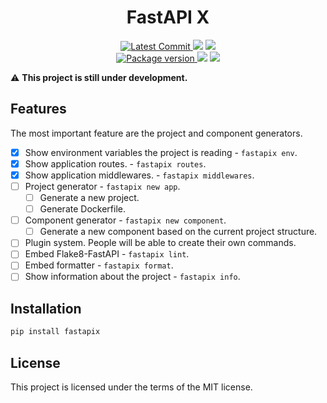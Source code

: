 <h1 align="center">
    <strong>FastAPI X</strong>
</h1>
<p align="center">
    <a href="https://github.com/Kludex/fastapix" target="_blank">
        <img src="https://img.shields.io/github/last-commit/Kludex/fastapix" alt="Latest Commit">
    </a>
        <img src="https://img.shields.io/github/workflow/status/Kludex/fastapix/CI">
        <img src="https://img.shields.io/codecov/c/github/Kludex/fastapix">
    <br />
    <a href="https://pypi.org/project/fastapix" target="_blank">
        <img src="https://img.shields.io/pypi/v/fastapix" alt="Package version">
    </a>
    <img src="https://img.shields.io/pypi/pyversions/fastapix">
    <img src="https://img.shields.io/github/license/Kludex/fastapix">
</p>

:warning: **This project is still under development.**

## Features

The most important feature are the project and component generators.

- [X] Show environment variables the project is reading - `fastapix env`.
- [X] Show application routes. - `fastapix routes`.
- [X] Show application middlewares. - `fastapix middlewares`.
- [ ] Project generator - `fastapix new app`.
    - [ ] Generate a new project.
    - [ ] Generate Dockerfile.
- [ ] Component generator - `fastapix new component`.
    - [ ] Generate a new component based on the current project structure.
- [ ] Plugin system. People will be able to create their own commands.
- [ ] Embed Flake8-FastAPI - `fastapix lint`.
- [ ] Embed formatter - `fastapix format`.
- [ ] Show information about the project - `fastapix info`.

## Installation

```bash
pip install fastapix
```

## License

This project is licensed under the terms of the MIT license.
